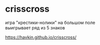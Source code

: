 # crisscross

игра "крестики-нолики" на большом поле  
выигрывает ряд из 5 знаков  

https://havkin.github.io/crisscross/
